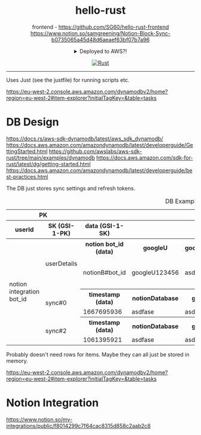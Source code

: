 <div align="center">

# hello-rust

frontend - https://github.com/SG60/hello-rust-frontend
https://www.notion.so/samgreening/Notion-Block-Sync-b0735065a45d48d6aeaef63bf07b7a96

<details>
<summary>
Deployed to AWS?!
</summary>

https://eu-west-2.console.aws.amazon.com/dynamodbv2/home?region=eu-west-2#item-explorer?initialTagKey=&table=tasks

</details>

[![Rust](https://github.com/SG60/hello-rust/actions/workflows/rust.yml/badge.svg)](https://github.com/SG60/hello-rust/actions/workflows/rust.yml)

</div>

---

Uses Just (see the justfile) for running scripts etc.


https://eu-west-2.console.aws.amazon.com/dynamodbv2/home?region=eu-west-2#item-explorer?initialTagKey=&table=tasks

# DB Design

https://docs.rs/aws-sdk-dynamodb/latest/aws_sdk_dynamodb/
https://docs.aws.amazon.com/amazondynamodb/latest/developerguide/GettingStarted.html
https://github.com/awslabs/aws-sdk-rust/tree/main/examples/dynamodb
https://docs.aws.amazon.com/sdk-for-rust/latest/dg/getting-started.html
https://docs.aws.amazon.com/amazondynamodb/latest/developerguide/best-practices.html

The DB just stores sync settings and refresh tokens.

<table>
<caption>DB Example</caption>
<tr>
	<th scope="col" colspan=2>PK</th>
	<th scope="col" colspan=99999>Attributes</th>
</tr>
<tr>
	<th scope="col">userId</th>
	<th scope="col">SK (GSI-1-PK)</th>
	<th scope="col">data (GSI-1-SK)</th>
	<th scope="col" colspan=99999></th>
</tr>
<tbody>
	<tr><td rowSpan=0>notion integration bot_id
	<tr><td rowspan=2>userDetails<th>notion bot_id (data)<th>googleU<th>googleRefreshToken<th>notionRefreshToken<th>other stuff?
		<tr><td>notionB#bot_id<td>googleU123456<td>asdfasefa<td>asdfasefa<td>workspace name, workspace emoji, etc.
	<tr><td rowspan=2>sync#0<th>timestamp (data)<th>notionDatabase<th>googleCalendar<th>notionTitleId<th>notionDoneId
		<tr><td>1667695936<td>asdfase<td>asdf3<td>flkjhs<td>asdfasefa
	<tr><td rowspan=2>sync#2<th>timestamp (data)<th>notionDatabase<th>googleCalendar<th>notionTitleId<th>notionDoneId
		<tr><td>1061395921<td>asdfase<td>asdf3<td>flkjhs<td>asdfasefa
</tbody>
</table>

Probably doesn't need rows for items. Maybe they can all just be stored in memory.

https://eu-west-2.console.aws.amazon.com/dynamodbv2/home?region=eu-west-2#item-explorer?initialTagKey=&table=tasks

# Notion Integration

https://www.notion.so/my-integrations/public/f8014299c7f64cac8315d858c2aab2c8
